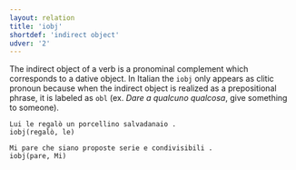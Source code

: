 ```yaml
---
layout: relation
title: 'iobj'
shortdef: 'indirect object'
udver: '2'
---
```


The indirect object of a verb is a pronominal complement which corresponds to a dative object. In Italian the <code>iobj</code> only appears as clitic pronoun because when the indirect object is realized as a prepositional phrase, it is labeled as <code>obl</code> (ex. *Dare a qualcuno qualcosa*, give something to someone).

~~~ sdparse
Lui le regalò un porcellino salvadanaio .
iobj(regalò, le)
~~~
~~~ sdparse
Mi pare che siano proposte serie e condivisibili .
iobj(pare, Mi)
~~~
<!-- Interlanguage links updated So kvě 14 19:03:40 CEST 2022 -->
